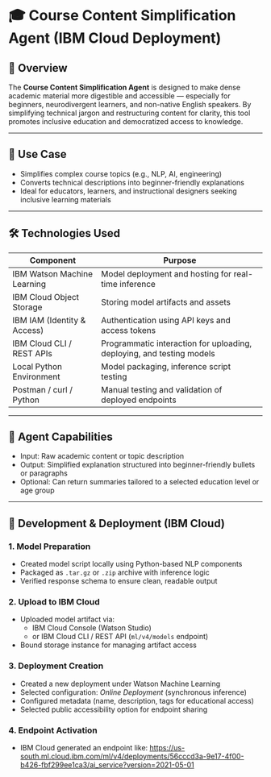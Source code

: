 # 🎓 Course Content Simplification Agent (IBM Cloud Deployment)

## 🧠 Overview

The **Course Content Simplification Agent** is designed to make dense academic material more digestible and accessible — especially for beginners, neurodivergent learners, and non-native English speakers. By simplifying technical jargon and restructuring content for clarity, this tool promotes inclusive education and democratized access to knowledge.

---

## 🎯 Use Case

- Simplifies complex course topics (e.g., NLP, AI, engineering)
- Converts technical descriptions into beginner-friendly explanations
- Ideal for educators, learners, and instructional designers seeking inclusive learning materials

---

## 🛠️ Technologies Used

| Component                  | Purpose                                                                 |
|---------------------------|-------------------------------------------------------------------------|
| IBM Watson Machine Learning | Model deployment and hosting for real-time inference                  |
| IBM Cloud Object Storage   | Storing model artifacts and assets                                     |
| IBM IAM (Identity & Access) | Authentication using API keys and access tokens                      |
| IBM Cloud CLI / REST APIs  | Programmatic interaction for uploading, deploying, and testing models |
| Local Python Environment   | Model packaging, inference script testing                             |
| Postman / curl / Python    | Manual testing and validation of deployed endpoints                   |

---

## 🧪 Agent Capabilities

- Input: Raw academic content or topic description
- Output: Simplified explanation structured into beginner-friendly bullets or paragraphs
- Optional: Can return summaries tailored to a selected education level or age group

---

## 🚀 Development & Deployment (IBM Cloud)

### 1. Model Preparation

- Created model script locally using Python-based NLP components
- Packaged as `.tar.gz` or `.zip` archive with inference logic
- Verified response schema to ensure clean, readable output

### 2. Upload to IBM Cloud

- Uploaded model artifact via:
  - IBM Cloud Console (Watson Studio)
  - or IBM Cloud CLI / REST API (`ml/v4/models` endpoint)
- Bound storage instance for managing artifact access

### 3. Deployment Creation

- Created a new deployment under Watson Machine Learning
- Selected configuration: *Online Deployment* (synchronous inference)
- Configured metadata (name, description, tags for educational access)
- Selected public accessibility option for endpoint sharing

### 4. Endpoint Activation

- IBM Cloud generated an endpoint like: https://us-south.ml.cloud.ibm.com/ml/v4/deployments/56cccd3a-9e17-4f00-b426-fbf299ee1ca3/ai_service?version=2021-05-01
